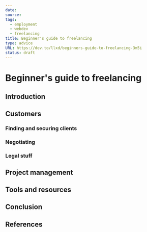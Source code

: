 ```yaml
---
date: 
source: 
tags:
  - employment
  - webdev
  - freelancing
title: Beginner's guide to freelancing
type: advice
URL: https://dev.to/llxd/beginners-guide-to-freelancing-3m5i
status: draft
---
```


# Beginner's guide to freelancing

## Introduction

## Customers

### Finding and securing clients

### Negotiating

### Legal stuff

## Project management

## Tools and resources

## Conclusion

## References
